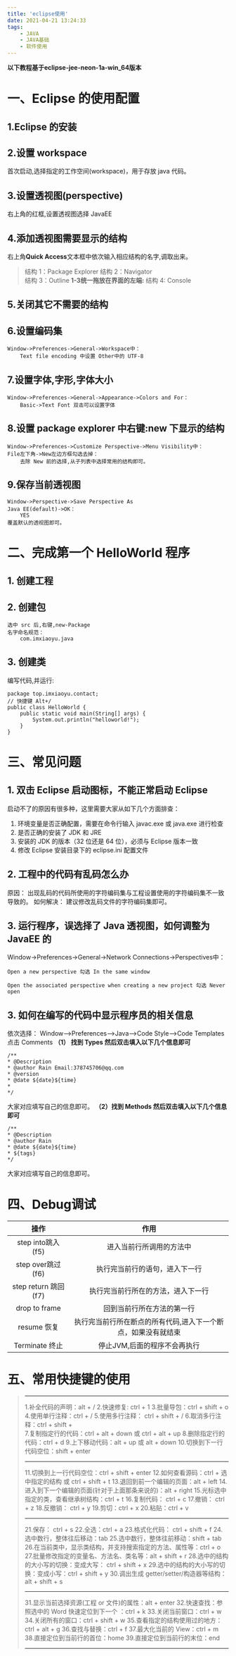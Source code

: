 ```yaml
---
title: 'eclipse使用'
date: 2021-04-21 13:24:33
tags:
	- JAVA
	- JAVA基础
	- 软件使用
---
```


**以下教程基于eclipse-jee-neon-1a-win_64版本**

# 一、Eclipse 的使用配置
## 1.Eclipse 的安装
## 2.设置 workspace

首次启动,选择指定的工作空间(workspace)，用于存放 java 代码。
<!-- more -->

## 3.设置透视图(perspective)

右上角的红框,设置透视图选择 JavaEE

## 4.添加透视图需要显示的结构
右上角**Quick Access**文本框中依次输入相应结构的名字,调取出来。
> 结构 1：Package Explorer
> 结构 2：Navigator  
> 结构 3：Outline
 **1-3统一拖放在界面的左端:**
> 结构 4: Console 

## 5.关闭其它不需要的结构
## 6.设置编码集

	Window->Preferences->General->Workspace中：
		Text file encoding 中设置 Other中的 UTF-8

## 7.设置字体,字形,字体大小

	Window->Preferences->General->Appearance->Colors and For：
		Basic->Text Font 双击可以设置字体

## 8.设置 package explorer 中右键:new 下显示的结构

	Window->Preferences->Customize Perspective->Menu Visibility中：
	File左下角->New左边方框勾选去掉：
		去除 New 前的选择,从子列表中选择常用的结构即可。

## 9.保存当前透视图

	Window->Perspective->Save Perspective As
	Java EE(default)->OK：
		YES
	覆盖默认的透视图即可。

# 二、完成第一个 HelloWorld 程序

## 1. 创建工程
## 2. 创建包
	选中 src 后,右键,new-Package
	名字命名规范：
		com.imxiaoyu.java
## 3. 创建类
编写代码,并运行:

	package top.imxiaoyu.contact;
	// 快捷键 Alt+/
	public class HelloWorld {
		public static void main(String[] args) {
			System.out.println("helloworld!");
		}
	}


# 三、常见问题
## 1. 双击 Eclipse 启动图标，不能正常启动 Eclipse

启动不了的原因有很多种，这里需要大家从如下几个方面排查：
1. 环境变量是否正确配置，需要在命令行输入 javac.exe 或 java.exe 进行检查
2. 是否正确的安装了 JDK 和 JRE
3. 安装的 JDK 的版本（32 位还是 64 位），必须与 Eclipse 版本一致
4. 修改 Eclipse 安装目录下的 eclipse.ini 配置文件

## 2. 工程中的代码有乱码怎么办

原因：
出现乱码的代码所使用的字符编码集与工程设置使用的字符编码集不一致导致的。
如何解决：
建议修改乱码文件的字符编码集即可。
## 3. 运行程序，误选择了 Java 透视图，如何调整为 JavaEE 的
Window->Preferences->General->Network Connections->Perspectives中：

	Open a new perspective 勾选 In the same window

	Open the associated perspective when creating a new project 勾选 Never open

## 3. 如何在编写的代码中显示程序员的相关信息
依次选择：
Window-->Preferences-->Java-->Code Style-->Code Templates
点击 Comments 
**（1） 找到 Types 然后双击填入以下几个信息即可**

	/**
	* @Description
	* @author Rain Email:378745706@qq.com
	* @version
	* @date ${date}${time}
	* 
	*/
大家对应填写自己的信息即可。
**（2）找到 Methods 然后双击填入以下几个信息即可**

	/**
	* @Description 
	* @author Rain
	* @date ${date}${time}
	* ${tags}
	*/

大家对应填写自己的信息即可。

# 四、Debug调试

操作|作用
:--:|:-:
step into跳入(f5)|进入当前行所调用的方法中
step over跳过(f6)|执行完当前行的语句，进入下一行
step return 跳回(f7)|执行完当前行所在的方法，进入下一行
drop to frame|回到当前行所在方法的第一行
resume 恢复|执行完当前行所在断点的所有代码,进入下一个断点，如果没有就结束
Terminate 终止|停止JVM,后面的程序不会再执行



# 五、常用快捷键的使用

> ************
> 1.补全代码的声明：alt + /
> 2.快速修复: ctrl + 1 
> 3.批量导包：ctrl + shift + o
> 4.使用单行注释：ctrl + /
> 5.使用多行注释： ctrl + shift + / 
> 6.取消多行注释：ctrl + shift + \
> 7.复制指定行的代码：ctrl + alt + down 或 ctrl + alt + up
> 8.删除指定行的代码：ctrl + d
> 9.上下移动代码：alt + up 或 alt + down
> 10.切换到下一行代码空位：shift + enter
> ************
> 11.切换到上一行代码空位：ctrl + shift + enter
> 12.如何查看源码：ctrl + 选中指定的结构 或 ctrl + shift + t
> 13.退回到前一个编辑的页面：alt + left 
> 14.进入到下一个编辑的页面(针对于上面那条来说的)：alt + right
> 15.光标选中指定的类，查看继承树结构：ctrl + t
> 16.复制代码： ctrl + c
> 17.撤销： ctrl + z
> 18.反撤销： ctrl + y
> 19.剪切：ctrl + x 
> 20.粘贴：ctrl + v
> ************
> 21.保存： ctrl + s
> 22.全选：ctrl + a
> 23.格式化代码： ctrl + shift + f
> 24.选中数行，整体往后移动：tab
> 25.选中数行，整体往前移动：shift + tab
> 26.在当前类中，显示类结构，并支持搜索指定的方法、属性等：ctrl + o
> 27.批量修改指定的变量名、方法名、类名等：alt + shift + r
> 28.选中的结构的大小写的切换：变成大写： ctrl + shift + x
> 29.选中的结构的大小写的切换：变成小写：ctrl + shift + y
> 30.调出生成 getter/setter/构造器等结构： alt + shift + s
> ************
> 31.显示当前选择资源(工程 or 文件)的属性：alt + enter
> 32.快速查找：参照选中的 Word 快速定位到下一个 ：ctrl + k
> 33.关闭当前窗口：ctrl + w
> 34.关闭所有的窗口：ctrl + shift + w
> 35.查看指定的结构使用过的地方：ctrl + alt + g
> 36.查找与替换：ctrl + f
> 37.最大化当前的 View：ctrl + m
> 38.直接定位到当前行的首位：home
> 39.直接定位到当前行的末位：end
> ************
